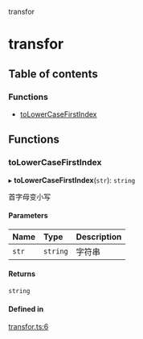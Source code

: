 transfor

# transfor

## Table of contents

### Functions

- [toLowerCaseFirstIndex](README.md#tolowercasefirstindex)

## Functions

### toLowerCaseFirstIndex

▸ **toLowerCaseFirstIndex**(`str`): `string`

首字母变小写

#### Parameters

| Name | Type | Description |
| :------ | :------ | :------ |
| `str` | `string` | 字符串 |

#### Returns

`string`

#### Defined in

[transfor.ts:6](https://github.com/xizher/nhz-utils/blob/042334f/src/transfor/transfor.ts#L6)
